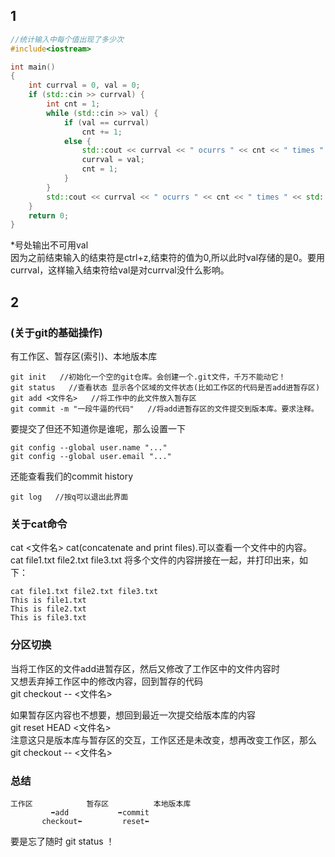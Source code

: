 
## 1 
 
```cpp
//统计输入中每个值出现了多少次
#include<iostream>

int main()
{
	int currval = 0, val = 0;
	if (std::cin >> currval) {
		int cnt = 1;
		while (std::cin >> val) {
			if (val == currval)
				cnt += 1;
			else {
				std::cout << currval << " ocurrs " << cnt << " times " << std::endl;
				currval = val;
				cnt = 1;
			}
		}
		std::cout << currval << " ocurrs " << cnt << " times " << std::endl;  //*
	}
	return 0;
}
```

*号处输出不可用val  
因为之前结束输入的结束符是ctrl+z,结束符的值为0,所以此时val存储的是0。要用currval，这样输入结束符给val是对currval没什么影响。 
 
 
## 2  
### (关于git的基础操作)  
 
有工作区、暂存区(索引)、本地版本库  
 
```
git init   //初始化一个空的git仓库。会创建一个.git文件，千万不能动它！ 
git status   //查看状态 显示各个区域的文件状态(比如工作区的代码是否add进暂存区) 
git add <文件名>   //将工作中的此文件放入暂存区 
git commit -m "一段牛逼的代码"   //将add进暂存区的文件提交到版本库。要求注释。  
``` 
要提交了但还不知道你是谁呢，那么设置一下 
```
git config --global user.name "..."  
git config --global user.email "..."  
```

还能查看我们的commit history
```
git log   //按q可以退出此界面  
```

### 关于cat命令  
cat <文件名>   cat(concatenate and print files).可以查看一个文件中的内容。  
cat file1.txt file2.txt file3.txt   将多个文件的内容拼接在一起，并打印出来，如下： 
```
cat file1.txt file2.txt file3.txt
This is file1.txt
This is file2.txt
This is file3.txt
```

### 分区切换  
 
当将工作区的文件add进暂存区，然后又修改了工作区中的文件内容时  
又想丢弃掉工作区中的修改内容，回到暂存的代码  
git checkout -- <文件名>  
 
如果暂存区内容也不想要，想回到最近一次提交给版本库的内容  
git reset HEAD <文件名>  
注意这只是版本库与暂存区的交互，工作区还是未改变，想再改变工作区，那么  
git checkout -- <文件名>  

### 总结  
```
工作区            暂存区          本地版本库  
         ➡add           ➡commit  
       checkout⬅         reset⬅  
```
要是忘了随时 git status ！  
 











